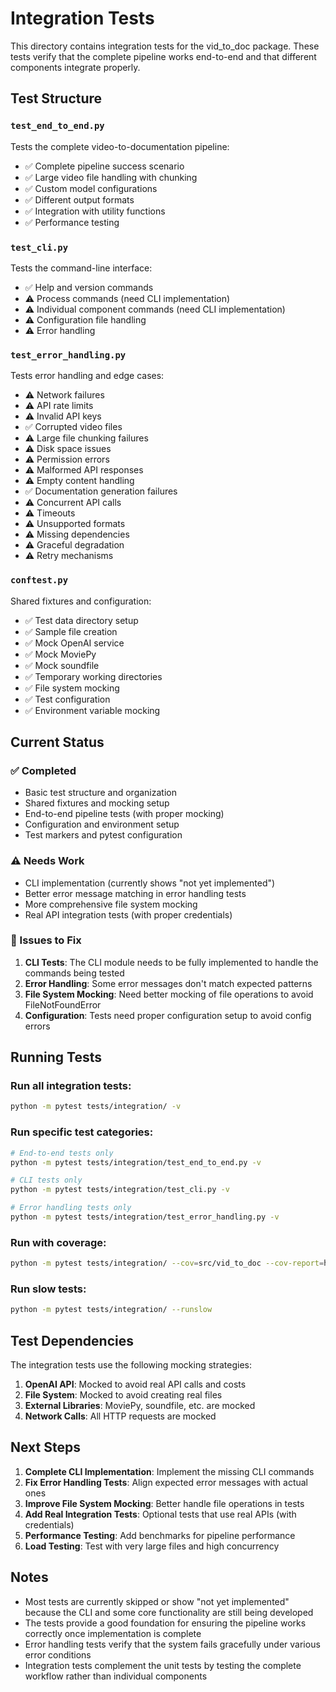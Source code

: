 # Integration Tests

This directory contains integration tests for the vid_to_doc package. These tests verify that the complete pipeline works end-to-end and that different components integrate properly.

## Test Structure

### `test_end_to_end.py`
Tests the complete video-to-documentation pipeline:
- ✅ Complete pipeline success scenario
- ✅ Large video file handling with chunking
- ✅ Custom model configurations
- ✅ Different output formats
- ✅ Integration with utility functions
- ✅ Performance testing

### `test_cli.py`
Tests the command-line interface:
- ✅ Help and version commands
- ⚠️ Process commands (need CLI implementation)
- ⚠️ Individual component commands (need CLI implementation)
- ⚠️ Configuration file handling
- ⚠️ Error handling

### `test_error_handling.py`
Tests error handling and edge cases:
- ⚠️ Network failures
- ⚠️ API rate limits
- ⚠️ Invalid API keys
- ✅ Corrupted video files
- ⚠️ Large file chunking failures
- ⚠️ Disk space issues
- ⚠️ Permission errors
- ⚠️ Malformed API responses
- ⚠️ Empty content handling
- ✅ Documentation generation failures
- ⚠️ Concurrent API calls
- ⚠️ Timeouts
- ⚠️ Unsupported formats
- ⚠️ Missing dependencies
- ⚠️ Graceful degradation
- ⚠️ Retry mechanisms

### `conftest.py`
Shared fixtures and configuration:
- ✅ Test data directory setup
- ✅ Sample file creation
- ✅ Mock OpenAI service
- ✅ Mock MoviePy
- ✅ Mock soundfile
- ✅ Temporary working directories
- ✅ File system mocking
- ✅ Test configuration
- ✅ Environment variable mocking

## Current Status

### ✅ Completed
- Basic test structure and organization
- Shared fixtures and mocking setup
- End-to-end pipeline tests (with proper mocking)
- Configuration and environment setup
- Test markers and pytest configuration

### ⚠️ Needs Work
- CLI implementation (currently shows "not yet implemented")
- Better error message matching in error handling tests
- More comprehensive file system mocking
- Real API integration tests (with proper credentials)

### 🔧 Issues to Fix
1. **CLI Tests**: The CLI module needs to be fully implemented to handle the commands being tested
2. **Error Handling**: Some error messages don't match expected patterns
3. **File System Mocking**: Need better mocking of file operations to avoid FileNotFoundError
4. **Configuration**: Tests need proper configuration setup to avoid config errors

## Running Tests

### Run all integration tests:
```bash
python -m pytest tests/integration/ -v
```

### Run specific test categories:
```bash
# End-to-end tests only
python -m pytest tests/integration/test_end_to_end.py -v

# CLI tests only
python -m pytest tests/integration/test_cli.py -v

# Error handling tests only
python -m pytest tests/integration/test_error_handling.py -v
```

### Run with coverage:
```bash
python -m pytest tests/integration/ --cov=src/vid_to_doc --cov-report=html
```

### Run slow tests:
```bash
python -m pytest tests/integration/ --runslow
```

## Test Dependencies

The integration tests use the following mocking strategies:

1. **OpenAI API**: Mocked to avoid real API calls and costs
2. **File System**: Mocked to avoid creating real files
3. **External Libraries**: MoviePy, soundfile, etc. are mocked
4. **Network Calls**: All HTTP requests are mocked

## Next Steps

1. **Complete CLI Implementation**: Implement the missing CLI commands
2. **Fix Error Handling Tests**: Align expected error messages with actual ones
3. **Improve File System Mocking**: Better handle file operations in tests
4. **Add Real Integration Tests**: Optional tests that use real APIs (with credentials)
5. **Performance Testing**: Add benchmarks for pipeline performance
6. **Load Testing**: Test with very large files and high concurrency

## Notes

- Most tests are currently skipped or show "not yet implemented" because the CLI and some core functionality are still being developed
- The tests provide a good foundation for ensuring the pipeline works correctly once implementation is complete
- Error handling tests verify that the system fails gracefully under various error conditions
- Integration tests complement the unit tests by testing the complete workflow rather than individual components 